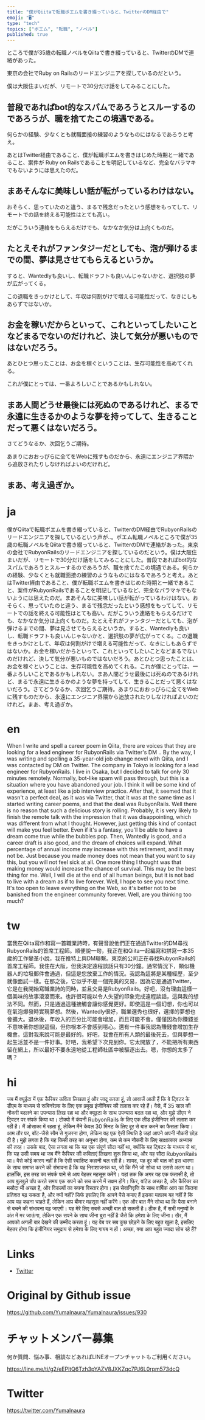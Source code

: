 ```yaml
---
title: "僕がQiitaで転職ポエムを書き綴っていると、TwitterのDM経由で"
emoji: "🖥"
type: "tech"
topics: ["ポエム", "転職", "ノベル"]
published: true
---
```



ところで僕が35歳の転職ノベルをQiitaで書き綴っていると、TwitterのDMで連絡があった。

東京の会社でRuby on Railsのリードエンジニアを探しているのだという。

僕は大阪住まいだが、リモートで30分だけ話をしてみることにした。

## 普段であればbot的なスパムであろうとスルーするのであろうが、職を捨てたこの境遇である。

何らかの経験、少なくとも就職面接の練習のようなものにはなるであろうと考え。

あとはTwitter経由であること、僕が転職ポエムを書きはじめた時期と一緒であること、案件が Ruby on Railsであることを明記しているなど、完全なバラマキでもないようには思えたのだ。

## まあそんなに美味しい話が転がっているわけはない。

おそらく、思っていたのと違う、まるで残念だったという感想をもってして、リモートでの話を終える可能性はとても高い。

だがこういう連絡をもらえるだけでも、なかなか気分は上向くものだ。

## たとえそれがファンタジーだとしても、泡が弾けるまでの間、夢は見させてもらえるというか。

すると、Wantedlyも良いし、転職ドラフトも良いんじゃないかと、選択肢の夢が広がってくる。

この退職をきっかけとして、年収は何割がけで増える可能性だって、なきにしもあらずではないか。

## お金を稼いだからといって、これといってしたいことなどまるでないのだけれど、決して気分が悪いものではないだろう。

あとひとつ思ったことは、お金を稼ぐということは、生存可能性を高めてくれる。

これが僕にとっては、一番よろしいことであるかもしれない。

## まあ人間どうせ最後には死ぬのであるけれど、まるで永遠に生きるかのような夢を持ってして、生きることだって悪くはないだろう。

さてどうなるか、次回乞うご期待。

あまりにおおっぴらに全てをWebに残すものだから、永遠にエンジニア界隈から追放されたりしなければよいのだけれど。

## まあ、考え過ぎか。


# ja

僕がQiitaで転職ポエムを書き綴っていると、TwitterのDM経由でRubyonRailsのリードエンジニアを探しているという声が‥。ポエム転職ノベルところで僕が35歳の転職ノベルをQiitaで書き綴っていると、TwitterのDMで連絡があった。東京の会社でRubyonRailsのリードエンジニアを探しているのだという。僕は大阪住まいだが、リモートで30分だけ話をしてみることにした。普段であればbot的なスパムであろうとスルーするのであろうが、職を捨てたこの境遇である。何らかの経験、少なくとも就職面接の練習のようなものにはなるであろうと考え。あとはTwitter経由であること、僕が転職ポエムを書きはじめた時期と一緒であること、案件がRubyonRailsであることを明記しているなど、完全なバラマキでもないようには思えたのだ。まあそんなに美味しい話が転がっているわけはない。おそらく、思っていたのと違う、まるで残念だったという感想をもってして、リモートでの話を終える可能性はとても高い。だがこういう連絡をもらえるだけでも、なかなか気分は上向くものだ。たとえそれがファンタジーだとしても、泡が弾けるまでの間、夢は見させてもらえるというか。すると、Wantedlyも良いし、転職ドラフトも良いんじゃないかと、選択肢の夢が広がってくる。この退職をきっかけとして、年収は何割がけで増える可能性だって、なきにしもあらずではないか。お金を稼いだからといって、これといってしたいことなどまるでないのだけれど、決して気分が悪いものではないだろう。あとひとつ思ったことは、お金を稼ぐということは、生存可能性を高めてくれる。これが僕にとっては、一番よろしいことであるかもしれない。まあ人間どうせ最後には死ぬのであるけれど、まるで永遠に生きるかのような夢を持ってして、生きることだって悪くはないだろう。さてどうなるか、次回乞うご期待。あまりにおおっぴらに全てをWebに残すものだから、永遠にエンジニア界隈から追放されたりしなければよいのだけれど。まあ、考え過ぎか。


# en

When I write and spell a career poem in Qiita, there are voices that they are looking for a lead engineer for RubyonRails via Twitter's DM .. By the way, I was writing and spelling a 35-year-old job change novel with Qiita, and I was contacted by DM on Twitter. The company in Tokyo is looking for a lead engineer for RubyonRails. I live in Osaka, but I decided to talk for only 30 minutes remotely. Normally, bot-like spam will pass through, but this is a situation where you have abandoned your job. I think it will be some kind of experience, at least like a job interview practice. After that, it seemed that it wasn't a perfect deal, as it was via Twitter, that it was at the same time as I started writing career poems, and that the deal was RubyonRails. Well there is no reason that such a delicious story is rolling. Probably, it is very likely to finish the remote talk with the impression that it was disappointing, which was different from what I thought. However, just getting this kind of contact will make you feel better. Even if it's a fantasy, you'll be able to have a dream come true while the bubbles pop. Then, Wantedly is good, and a career draft is also good, and the dream of choices will expand. What percentage of annual income may increase with this retirement, and it may not be. Just because you made money does not mean that you want to say this, but you will not feel sick at all. One more thing I thought was that making money would increase the chance of survival. This may be the best thing for me. Well, I will die at the end of all human beings, but it is not bad to live with a dream as if to live forever. Well, I hope to see you next time. It's too open to leave everything on the Web, so it's better not to be banished from the engineer community forever. Well, are you thinking too much?

# tw

當我在Qiita寫作和寫一首職業詩時，有聲音說他們正在通過Twitter的DM尋找RubyonRails的首席工程師。順便說一句，我正在和Qiita一起編寫和拼寫一本35歲的工作變革小說，我在推特上與DM聯繫。東京的公司正在尋找RubyonRails的首席工程師。我住在大阪，但我決定遠程談話只有30分鐘。通常情況下，類似機器人的垃圾郵件會通過，但這是您放棄工作的情況。我認為這將是某種經歷，至少就像面試一樣。在那之後，它似乎不是一個完美的交易，因為它是通過Twitter，它是在我開始寫職業詩的同時，並且交易是RubyonRails。好吧，沒有理由這樣一個美味的故事滾滾而來。也許很可能以令人失望的印象完成遠程談話，這與我的想法不同。然而，只是通過這種接觸會讓你感覺更好。即使這是一個幻想，你也可以在氣泡爆發時實現夢想。然後，Wantedly很好，職業選秀也很好，選擇的夢想也會擴大。退休後，年收入的百分比可能會增加，而且可能不會。僅僅因為你賺錢並不意味著你想說這個，但你根本不會感到噁心。還有一件事我認為賺錢會增加生存機會。這對我來說可能是最好的。好吧，我會在所有人類的最後死去，但與夢想一起生活並不是一件好事。好吧，我希望下次見到你。它太開放了，不能把所有東西留在網上，所以最好不要永遠地從工程師社區中被驅逐出去。嗯，你想的太多了嗎？

# hi

जब मैं क्यूईटा में एक कैरियर कविता लिखता हूं और जादू करता हूं, तो आवाजें आती हैं कि वे ट्विटर के डीएम के माध्यम से रूबिनरेल्स के लिए एक प्रमुख इंजीनियर की तलाश कर रहे हैं। वैसे, मैं 35 साल की नौकरी बदलने का उपन्यास लिख रहा था और क्यूइटा के साथ उपन्यास बदल रहा था, और मुझे डीएम ने ट्विटर पर संपर्क किया था। टोक्यो में कंपनी RubyonRails के लिए एक लीड इंजीनियर की तलाश कर रही है। मैं ओसाका में रहता हूं, लेकिन मैंने केवल 30 मिनट के लिए दूर से बात करने का फैसला किया। आम तौर पर, बॉट-जैसे स्पैम से गुजरना होगा, लेकिन यह एक ऐसी स्थिति है जहां आपने अपनी नौकरी छोड़ दी है। मुझे लगता है कि यह किसी तरह का अनुभव होगा, कम से कम नौकरी के लिए साक्षात्कार अभ्यास की तरह। उसके बाद, ऐसा लगता था कि यह एक संपूर्ण सौदा नहीं था, क्योंकि यह ट्विटर के माध्यम से था, कि यह उसी समय था जब मैंने कैरियर की कविताएं लिखना शुरू किया था, और यह सौदा RubyonRails था। वैसे कोई कारण नहीं है कि ऐसी स्वादिष्ट कहानी चल रही है। शायद, यह दूर की बात को इस धारणा के साथ समाप्त करने की संभावना है कि यह निराशाजनक था, जो कि मैंने जो सोचा था उससे अलग था। हालाँकि, इस तरह का संपर्क पाने से आप बेहतर महसूस करेंगे। यहां तक कि अगर यह एक फंतासी है, तो आप बुलबुले पॉप करते समय एक सपने को सच करने में सक्षम होंगे। फिर, वांटेड अच्छा है, और कैरियर का मसौदा भी अच्छा है, और विकल्पों का सपना विस्तार होगा। इस सेवानिवृत्ति के साथ वार्षिक आय का कितना प्रतिशत बढ़ सकता है, और क्यों नहीं? सिर्फ इसलिए कि आपने पैसे कमाए हैं इसका मतलब यह नहीं है कि आप यह कहना चाहते हैं, लेकिन आप बीमार महसूस नहीं करेंगे। एक और बात मैंने सोचा था कि पैसा बनाने से बचने की संभावना बढ़ जाएगी। यह मेरे लिए सबसे अच्छी बात हो सकती है। ठीक है, मैं सभी मनुष्यों के अंत में मर जाऊंगा, लेकिन एक सपने के साथ जीना बुरा नहीं है जैसे कि हमेशा के लिए जीना। खैर, मैं आपको अगली बार देखने की उम्मीद करता हूं। यह वेब पर सब कुछ छोड़ने के लिए बहुत खुला है, इसलिए बेहतर होगा कि इंजीनियर समुदाय से हमेशा के लिए गायब न हों। अच्छा, क्या आप बहुत ज्यादा सोच रहे हैं?

# Links

- [Twitter](https://twitter.com/YumaInaura/status/1110145904881881088)


# Original by Github issue

https://github.com/YumaInaura/YumaInaura/issues/930








<!-- Update From Qiita API -->

# チャットメンバー募集


何か質問、悩み事、相談などあればLINEオープンチャットもご利用ください。

https://line.me/ti/g2/eEPltQ6Tzh3pYAZV8JXKZqc7PJ6L0rpm573dcQ





# Twitter


https://twitter.com/YumaInaura


<!-- Update From Qiita API -->


